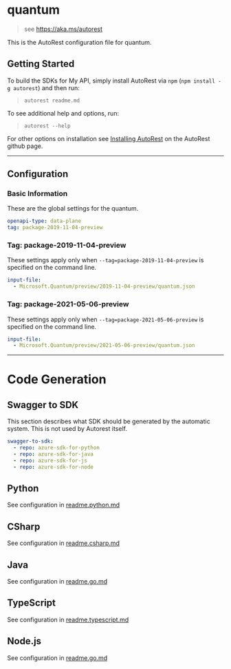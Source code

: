 # quantum

> see https://aka.ms/autorest

This is the AutoRest configuration file for quantum.

## Getting Started

To build the SDKs for My API, simply install AutoRest via `npm` (`npm install -g autorest`) and then run:

> `autorest readme.md`

To see additional help and options, run:

> `autorest --help`

For other options on installation see [Installing AutoRest](https://aka.ms/autorest/install) on the AutoRest github page.

---

## Configuration

### Basic Information

These are the global settings for the quantum.

```yaml
openapi-type: data-plane
tag: package-2019-11-04-preview
```

### Tag: package-2019-11-04-preview

These settings apply only when `--tag=package-2019-11-04-preview` is specified on the command line.

```yaml $(tag) == 'package-2019-11-04-preview'
input-file:
  - Microsoft.Quantum/preview/2019-11-04-preview/quantum.json
```

### Tag: package-2021-05-06-preview

These settings apply only when `--tag=package-2021-05-06-preview` is specified on the command line.

```yaml $(tag) == 'package-2021-05-06-preview'
input-file:
  - Microsoft.Quantum/preview/2021-05-06-preview/quantum.json
```


---

# Code Generation

## Swagger to SDK

This section describes what SDK should be generated by the automatic system.
This is not used by Autorest itself.

```yaml $(swagger-to-sdk)
swagger-to-sdk:
  - repo: azure-sdk-for-python
  - repo: azure-sdk-for-java
  - repo: azure-sdk-for-js
  - repo: azure-sdk-for-node
```

## Python

See configuration in [readme.python.md](./readme.python.md)

## CSharp

See configuration in [readme.csharp.md](./readme.csharp.md)

## Java

See configuration in [readme.go.md](./readme.java.md)

## TypeScript

See configuration in [readme.typescript.md](./readme.typescript.md)


## Node.js

See configuration in [readme.go.md](./readme.nodejs.md)
